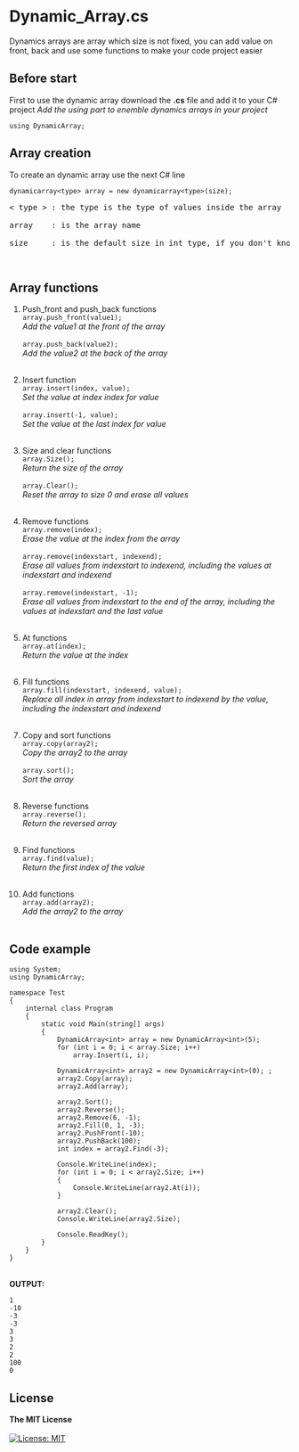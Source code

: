 # Dynamic_Array.cs

Dynamics arrays are array which size is not fixed, you can add value on front, back and use some functions to make your code project easier

## Before start

First to use the dynamic array download the **.cs** file and add it to your C# project
*Add the using part to enemble dynamics arrays in your project*

```using DynamicArray;```

## Array creation

To create an dynamic array use the next C# line

```dynamicarray<type> array = new dynamicarray<type>(size);```

<pre>< type > : the type is the type of values inside the array<br>
array    : is the array name<br>
size     : is the default size in int type, if you don't know what size you need use 0 as a empty array</pre><br>

## Array functions
1. Push_front and push_back functions <br>
```array.push_front(value1);``` <br>
*Add the value1 at the front of the array*<br><br>
```array.push_back(value2);```<br>
*Add the value2 at the back of the array*<br><br>

2. Insert function <br>
```array.insert(index, value);``` <br>
*Set the value at index index for value*<br><br>
```array.insert(-1, value);```<br>
*Set the value at the last index for value*<br><br>

3. Size and clear functions <br>
```array.Size();``` <br>
*Return the size of the array*<br><br>
```array.Clear();```<br>
*Reset the array to size 0 and erase all values*<br><br>

4. Remove functions <br>
```array.remove(index);``` <br>
*Erase the value at the index from the array*<br><br>
```array.remove(indexstart, indexend);```<br>
*Erase all values from indexstart to indexend, including the values at indexstart and indexend*<br><br>
```array.remove(indexstart, -1);```<br>
*Erase all values from indexstart to the end of the array, including the values at indexstart and the last value*<br><br>

5. At functions <br>
```array.at(index);``` <br>
*Return the value at the index*<br><br>

6. Fill functions <br>
```array.fill(indexstart, indexend, value);``` <br>
*Replace all index in array from indexstart to indexend by the value, including the indexstart and indexend*<br><br>

7. Copy and sort functions <br>
```array.copy(array2);``` <br>
*Copy the array2 to the array*<br><br>
```array.sort();``` <br>
*Sort the array*<br><br>

8. Reverse functions <br>
```array.reverse();``` <br>
*Return the reversed array*<br><br>

9. Find functions <br>
```array.find(value);``` <br>
*Return the first index of the value*<br><br>

10. Add functions <br>
```array.add(array2);``` <br>
*Add the array2 to the array*<br><br>

## Code example

```
using System;
using DynamicArray;

namespace Test
{
    internal class Program
    {
        static void Main(string[] args)
        {
            DynamicArray<int> array = new DynamicArray<int>(5);
            for (int i = 0; i < array.Size; i++)
                array.Insert(i, i);

            DynamicArray<int> array2 = new DynamicArray<int>(0); ;
            array2.Copy(array);
            array2.Add(array);

            array2.Sort();
            array2.Reverse();
            array2.Remove(6, -1);
            array2.Fill(0, 1, -3);
            array2.PushFront(-10);
            array2.PushBack(100);
            int index = array2.Find(-3);

            Console.WriteLine(index);
            for (int i = 0; i < array2.Size; i++)
            {
                Console.WriteLine(array2.At(i));
            }

            array2.Clear();
            Console.WriteLine(array2.Size);

            Console.ReadKey();
        }
    }
}
```

<br>**OUTPUT:**<br>
```
1
-10
-3
-3
3
3
2
2
100
0
```
## License
**The MIT License** <br><br>
[![License: MIT](https://img.shields.io/badge/License-MIT-yellow.svg)](https://opensource.org/licenses/MIT)
